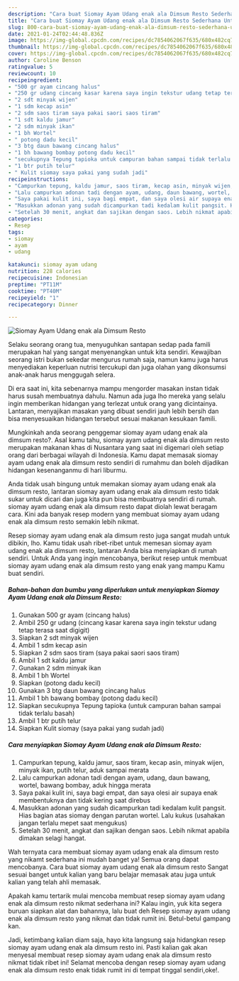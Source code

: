 ```yaml
---
description: "Cara buat Siomay Ayam Udang enak ala Dimsum Resto Sederhana Untuk Jualan"
title: "Cara buat Siomay Ayam Udang enak ala Dimsum Resto Sederhana Untuk Jualan"
slug: 800-cara-buat-siomay-ayam-udang-enak-ala-dimsum-resto-sederhana-untuk-jualan
date: 2021-01-24T02:44:48.836Z
image: https://img-global.cpcdn.com/recipes/dc7854062067f635/680x482cq70/siomay-ayam-udang-enak-ala-dimsum-resto-foto-resep-utama.jpg
thumbnail: https://img-global.cpcdn.com/recipes/dc7854062067f635/680x482cq70/siomay-ayam-udang-enak-ala-dimsum-resto-foto-resep-utama.jpg
cover: https://img-global.cpcdn.com/recipes/dc7854062067f635/680x482cq70/siomay-ayam-udang-enak-ala-dimsum-resto-foto-resep-utama.jpg
author: Caroline Benson
ratingvalue: 5
reviewcount: 10
recipeingredient:
- "500 gr ayam cincang halus"
- "250 gr udang cincang kasar karena saya ingin tekstur udang tetap terasa saat digigit"
- "2 sdt minyak wijen"
- "1 sdm kecap asin"
- "2 sdm saos tiram saya pakai saori saos tiram"
- "1 sdt kaldu jamur"
- "2 sdm minyak ikan"
- "1 bh Wortel"
- " potong dadu kecil"
- "3 btg daun bawang cincang halus"
- "1 bh bawang bombay potong dadu kecil"
- "secukupnya Tepung tapioka untuk campuran bahan sampai tidak terlalu basah"
- "1 btr putih telur"
- " Kulit siomay saya pakai yang sudah jadi"
recipeinstructions:
- "Campurkan tepung, kaldu jamur, saos tiram, kecap asin, minyak wijen, minyak ikan, putih telur, aduk sampai merata"
- "Lalu campurkan adonan tadi dengan ayam, udang, daun bawang, wortel, bawang bombay, aduk hingga merata"
- "Saya pakai kulit ini, saya bagi empat, dan saya olesi air supaya enak membentuknya dan tidak kering saat direbus"
- "Masukkan adonan yang sudah dicampurkan tadi kedalam kulit pangsit. Hias bagian atas siomay dengan parutan wortel. Lalu kukus (usahakan jangan terlalu mepet saat mengukus)"
- "Setelah 30 menit, angkat dan sajikan dengan saos. Lebih nikmat apabila dimakan selagi hangat."
categories:
- Resep
tags:
- siomay
- ayam
- udang

katakunci: siomay ayam udang 
nutrition: 228 calories
recipecuisine: Indonesian
preptime: "PT11M"
cooktime: "PT40M"
recipeyield: "1"
recipecategory: Dinner

---
```



![Siomay Ayam Udang enak ala Dimsum Resto](https://img-global.cpcdn.com/recipes/dc7854062067f635/680x482cq70/siomay-ayam-udang-enak-ala-dimsum-resto-foto-resep-utama.jpg)

Selaku seorang orang tua, menyuguhkan santapan sedap pada famili merupakan hal yang sangat menyenangkan untuk kita sendiri. Kewajiban seorang istri bukan sekedar mengurus rumah saja, namun kamu juga harus menyediakan keperluan nutrisi tercukupi dan juga olahan yang dikonsumsi anak-anak harus menggugah selera.

Di era  saat ini, kita sebenarnya mampu mengorder masakan instan tidak harus susah membuatnya dahulu. Namun ada juga lho mereka yang selalu ingin memberikan hidangan yang terlezat untuk orang yang dicintainya. Lantaran, menyajikan masakan yang dibuat sendiri jauh lebih bersih dan bisa menyesuaikan hidangan tersebut sesuai makanan kesukaan famili. 



Mungkinkah anda seorang penggemar siomay ayam udang enak ala dimsum resto?. Asal kamu tahu, siomay ayam udang enak ala dimsum resto merupakan makanan khas di Nusantara yang saat ini digemari oleh setiap orang dari berbagai wilayah di Indonesia. Kamu dapat memasak siomay ayam udang enak ala dimsum resto sendiri di rumahmu dan boleh dijadikan hidangan kesenanganmu di hari liburmu.

Anda tidak usah bingung untuk memakan siomay ayam udang enak ala dimsum resto, lantaran siomay ayam udang enak ala dimsum resto tidak sukar untuk dicari dan juga kita pun bisa membuatnya sendiri di rumah. siomay ayam udang enak ala dimsum resto dapat diolah lewat beragam cara. Kini ada banyak resep modern yang membuat siomay ayam udang enak ala dimsum resto semakin lebih nikmat.

Resep siomay ayam udang enak ala dimsum resto juga sangat mudah untuk dibikin, lho. Kamu tidak usah ribet-ribet untuk memesan siomay ayam udang enak ala dimsum resto, lantaran Anda bisa menyiapkan di rumah sendiri. Untuk Anda yang ingin mencobanya, berikut resep untuk membuat siomay ayam udang enak ala dimsum resto yang enak yang mampu Kamu buat sendiri.

<!--inarticleads1-->

##### Bahan-bahan dan bumbu yang diperlukan untuk menyiapkan Siomay Ayam Udang enak ala Dimsum Resto:

1. Gunakan 500 gr ayam (cincang halus)
1. Ambil 250 gr udang (cincang kasar karena saya ingin tekstur udang tetap terasa saat digigit)
1. Siapkan 2 sdt minyak wijen
1. Ambil 1 sdm kecap asin
1. Siapkan 2 sdm saos tiram (saya pakai saori saos tiram)
1. Ambil 1 sdt kaldu jamur
1. Gunakan 2 sdm minyak ikan
1. Ambil 1 bh Wortel
1. Siapkan  (potong dadu kecil)
1. Gunakan 3 btg daun bawang cincang halus
1. Ambil 1 bh bawang bombay (potong dadu kecil)
1. Siapkan secukupnya Tepung tapioka (untuk campuran bahan sampai tidak terlalu basah)
1. Ambil 1 btr putih telur
1. Siapkan  Kulit siomay (saya pakai yang sudah jadi)




<!--inarticleads2-->

##### Cara menyiapkan Siomay Ayam Udang enak ala Dimsum Resto:

1. Campurkan tepung, kaldu jamur, saos tiram, kecap asin, minyak wijen, minyak ikan, putih telur, aduk sampai merata
1. Lalu campurkan adonan tadi dengan ayam, udang, daun bawang, wortel, bawang bombay, aduk hingga merata
1. Saya pakai kulit ini, saya bagi empat, dan saya olesi air supaya enak membentuknya dan tidak kering saat direbus
1. Masukkan adonan yang sudah dicampurkan tadi kedalam kulit pangsit. Hias bagian atas siomay dengan parutan wortel. Lalu kukus (usahakan jangan terlalu mepet saat mengukus)
1. Setelah 30 menit, angkat dan sajikan dengan saos. Lebih nikmat apabila dimakan selagi hangat.




Wah ternyata cara membuat siomay ayam udang enak ala dimsum resto yang nikamt sederhana ini mudah banget ya! Semua orang dapat mencobanya. Cara buat siomay ayam udang enak ala dimsum resto Sangat sesuai banget untuk kalian yang baru belajar memasak atau juga untuk kalian yang telah ahli memasak.

Apakah kamu tertarik mulai mencoba membuat resep siomay ayam udang enak ala dimsum resto nikmat sederhana ini? Kalau ingin, yuk kita segera buruan siapkan alat dan bahannya, lalu buat deh Resep siomay ayam udang enak ala dimsum resto yang nikmat dan tidak rumit ini. Betul-betul gampang kan. 

Jadi, ketimbang kalian diam saja, hayo kita langsung saja hidangkan resep siomay ayam udang enak ala dimsum resto ini. Pasti kalian gak akan menyesal membuat resep siomay ayam udang enak ala dimsum resto nikmat tidak ribet ini! Selamat mencoba dengan resep siomay ayam udang enak ala dimsum resto enak tidak rumit ini di tempat tinggal sendiri,oke!.

